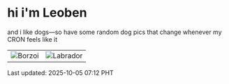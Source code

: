 # hi i'm Leoben

and i like dogs—so have some random dog pics that change whenever my CRON feels like it

|  |  |
|--------|----------|
| ![Borzoi](https://random-dog-vercel.vercel.app/api/random-borzoi?v=1759619554) | ![Labrador](https://random-dog-vercel.vercel.app/api/random-labrador?v=1759619554) |

Last updated: 2025-10-05 07:12 PHT
